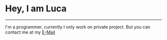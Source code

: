 # Hey, I am Luca
---
I'm a programmer, currently I only work on private project.
But you can contact me at my [E-Mail](mailto:info@luca.bz?subject=[GitHub])
